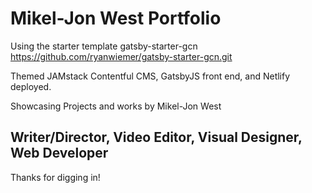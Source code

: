 # Mikel-Jon West Portfolio

Using the starter template gatsby-starter-gcn https://github.com/ryanwiemer/gatsby-starter-gcn.git

Themed JAMstack Contentful CMS, GatsbyJS front end, and Netlify deployed. 

Showcasing Projects and works by Mikel-Jon West

## Writer/Director, Video Editor, Visual Designer, Web Developer

Thanks for digging in!
